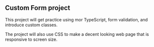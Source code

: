 ## Custom Form project

This project will get practice using mor TypeScript, form validation, and introduce custom classes.

The project will also use CSS to make a decent looking web page that is responsive to screen size.
